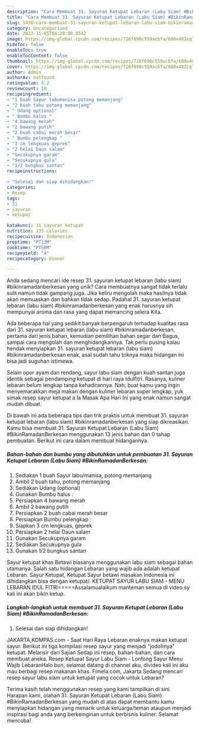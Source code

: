 ```yaml
---
description: "Cara Membuat 31. Sayuran Ketupat Lebaran (Labu Siam) #BikinRamadanBerkesan yang Enak"
title: "Cara Membuat 31. Sayuran Ketupat Lebaran (Labu Siam) #BikinRamadanBerkesan yang Enak"
slug: 1438-cara-membuat-31-sayuran-ketupat-lebaran-labu-siam-bikinramadanberkesan-yang-enak
category: Uncategorized
date: 2022-11-05T08:29:00.954Z
image: https://img-global.cpcdn.com/recipes/726f690c559acbfa/680x482cq70/31-sayuran-ketupat-lebaran-labu-siam-bikinramadanberkesan-foto-resep-utama.jpg
hideToc: false
enableToc: true
enableTocContent: false
thumbnail: https://img-global.cpcdn.com/recipes/726f690c559acbfa/680x482cq70/31-sayuran-ketupat-lebaran-labu-siam-bikinramadanberkesan-foto-resep-utama.jpg
cover: https://img-global.cpcdn.com/recipes/726f690c559acbfa/680x482cq70/31-sayuran-ketupat-lebaran-labu-siam-bikinramadanberkesan-foto-resep-utama.jpg
author: Admin
authorAv: notfound
ratingvalue: 4.2
reviewcount: 10
recipeingredient:
- "1 buah Sayur labumanisa potong memanjang"
- "2 buah tahu potong memanjang"
- " Udang optional"
- " Bumbu halus "
- "4 bawang merah"
- "2 bawang putih"
- "2 buah cabai merah besar"
- " Bumbu pelengkap "
- "3 cm lengkuas geprek"
- "2 helai Daun salam"
- "Secukupnya garam"
- "Secukupnya gula"
- "1/2 bungkus santan"
recipeinstructions:

- "Selesai dan siap dihidangkan!"
categories:
- Resep
tags:
- 31
- sayuran
- ketupat

katakunci: 31 sayuran ketupat 
nutrition: 133 calories
recipecuisine: Indonesian
preptime: "PT13M"
cooktime: "PT50M"
recipeyield: "4"
recipecategory: Dinner

---
```





Anda sedang mencari ide resep 31. sayuran ketupat lebaran (labu siam) #bikinramadanberkesan yang unik? Cara membuatnya sangat tidak terlalu sulit namun tidak gampang juga. Jika keliru mengolah maka hasilnya tidak akan memuaskan dan bahkan tidak sedap. Padahal 31. sayuran ketupat lebaran (labu siam) #bikinramadanberkesan yang enak harusnya sih mempunyai aroma dan rasa yang dapat memancing selera Kita.





Ada beberapa hal yang sedikit banyak berpengaruh terhadap kualitas rasa dari 31. sayuran ketupat lebaran (labu siam) #bikinramadanberkesan, pertama dari jenis bahan, kemudian pemilihan bahan segar dan Bagus, sampai cara mengolah dan menghidangkannya. Tak perlu pusing kalau hendak menyiapkan 31. sayuran ketupat lebaran (labu siam) #bikinramadanberkesan enak,      asal sudah tahu triknya maka hidangan ini bisa jadi suguhan istimewa.














Selain opor ayam dan rendang, sayur labu siam dengan kuah santan juga identik sebagai pendamping ketupat di hari raya Idulfitri. Rasanya, kuliner lebaran belum lengkap tanpa kehadirannya. Nah, buat kamu yang ingin menyemarakkan meja makan dengan kuliner lebaran super lengkap, yuk simak resep sayur ketupat a la Masak Apa Hari Ini yang enak namun sangat mudah dibuat.






Di bawah ini ada beberapa tips dan trik praktis untuk membuat 31. sayuran ketupat lebaran (labu siam) #bikinramadanberkesan yang siap dikreasikan. Kamu bisa membuat 31. Sayuran Ketupat Lebaran (Labu Siam) #BikinRamadanBerkesan menggunakan 13 jenis bahan dan 0 tahap pembuatan. Berikut ini cara dalam membuat hidangannya.

<!--inarticleads1-->

##### Bahan-bahan dan bumbu yang dibutuhkan untuk pembuatan 31. Sayuran Ketupat Lebaran (Labu Siam) #BikinRamadanBerkesan:

1. Sediakan 1 buah Sayur labu/manisa, potong memanjang
1. Ambil 2 buah tahu, potong memanjang
1. Sediakan  Udang (optional)
1. Gunakan  Bumbu halus :
1. Persiapkan 4 bawang merah
1. Ambil 2 bawang putih
1. Persiapkan 2 buah cabai merah besar
1. Persiapkan  Bumbu pelengkap :
1. Siapkan 3 cm lengkuas, geprek
1. Persiapkan 2 helai Daun salam
1. Gunakan Secukupnya garam
1. Sediakan Secukupnya gula
1. Gunakan 1/2 bungkus santan


Sayur ketupat khas Betawi biasanya menggunakan labu siam sebagai bahan utamanya. Salah satu hidangan Lebaran yang wajib ada adalah ketupat Lebaran. Sayur Ketupat, Ketupat Sayur betawi masakan Indonesia ini dihidangkan bisa dengan ketupat/. KETUPAT SAYUR LABU SIAM - MENU LEBARAN IDUL FITRI=====Assalamualaikum manteman semua di video sy kali ini akan bikin ketup. 

<!--inarticleads2-->

##### Langkah-langkah untuk membuat 31. Sayuran Ketupat Lebaran (Labu Siam) #BikinRamadanBerkesan:


1. Selesai dan siap dihidangkan!

JAKARTA,KOMPAS.com - Saat Hari Raya Lebaran enaknya makan ketupat sayur. Berikut ini tiga kompilasi resep sayur yang menjadi &#34;jodohnya&#34; ketupat. Melansir dari Sajian Sedap ini resep, bahan-bahan, dan cara membuat aneka. Resep Ketupat Sayur Labu Siam - Lontong Sayur Menu Wajib LebaranHalo bun, selamat datang di channel aku, divideo kali ini aku mau berbagi resep makanan khas. Fimela.com, Jakarta Sedang mencari resep sayur labu siam untuk ketupat yang cocok untuk Lebaran? 

Terima kasih telah menggunakan resep yang kami tampilkan di sini. Harapan kami, olahan 31. Sayuran Ketupat Lebaran (Labu Siam) #BikinRamadanBerkesan yang mudah di atas dapat membantu kamu menyiapkan hidangan yang menarik untuk keluarga/teman ataupun menjadi inspirasi bagi anda yang berkeinginan untuk berbisnis kuliner. Selamat mencoba!
